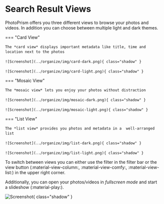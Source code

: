 # Search Result Views

PhotoPrism offers you three different views to browse your photos and videos. In addition you can choose between multiple light and dark themes.

=== "Card View"

    The *card view* displays important metadata like title, time and location next to the photos

    ![Screenshot](../organize/img/card-dark.png){ class="shadow" }

    ![Screenshot](../organize/img/card-light.png){ class="shadow" }

=== "Mosaic View"

    The *mosaic view* lets you enjoy your photos without distraction

    ![Screenshot](../organize/img/mosaic-dark.png){ class="shadow" }

    ![Screenshot](../organize/img/mosaic-light.png){ class="shadow" }

=== "List View"

    The *list view* provides you photos and metadata in a  well-arranged list

    ![Screenshot](../organize/img/list-dark.png){ class="shadow" }

    ![Screenshot](../organize/img/list-light.png){ class="shadow" }

To switch between views you can either use the filter in the filter bar or the view button (:material-view-column:, :material-view-comfy:, :material-view-list:) in the upper right corner.


Additionally, you can open your photos/videos in *fullscreen mode* and start a slideshow (:material-play:).

![Screenshot](../organize/img/slideshow-dark.png){ class="shadow" }
